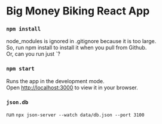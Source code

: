 # Big Money Biking React App

### `npm install`
node_modules is ignored in .gitignore because it is too large.\
So, run npm install to install it when you pull from Github.\
Or, can you run just `?

### `npm start`

Runs the app in the development mode.\
Open [http://localhost:3000](http://localhost:3000) to view it in your browser.

### `json.db`
run `npx json-server --watch data/db.json --port 3100`
